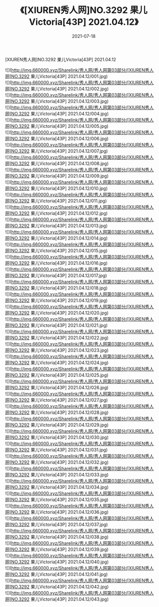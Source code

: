 ﻿---
layout: post
title:  《[XIUREN秀人网]NO.3292 果儿Victoria[43P] 2021.04.12》
date:   2021-07-18
img: http://img.660000.xyz/Sharelink/秀人网/秀人网第03部分/[XIUREN秀人网]NO.3292 果儿Victoria[43P] 2021.04.12/000.jpg
categories: [美女, 清纯, 唯美]
---

[XIUREN秀人网]NO.3292 果儿Victoria[43P] 2021.04.12

  ![](http://img.660000.xyz/Sharelink/秀人网/秀人网第03部分/[XIUREN秀人网]NO.3292 果儿Victoria[43P] 2021.04.12/001.jpg) <br> ![](http://img.660000.xyz/Sharelink/秀人网/秀人网第03部分/[XIUREN秀人网]NO.3292 果儿Victoria[43P] 2021.04.12/002.jpg) <br> ![](http://img.660000.xyz/Sharelink/秀人网/秀人网第03部分/[XIUREN秀人网]NO.3292 果儿Victoria[43P] 2021.04.12/003.jpg) <br> ![](http://img.660000.xyz/Sharelink/秀人网/秀人网第03部分/[XIUREN秀人网]NO.3292 果儿Victoria[43P] 2021.04.12/004.jpg) <br> ![](http://img.660000.xyz/Sharelink/秀人网/秀人网第03部分/[XIUREN秀人网]NO.3292 果儿Victoria[43P] 2021.04.12/005.jpg) <br> ![](http://img.660000.xyz/Sharelink/秀人网/秀人网第03部分/[XIUREN秀人网]NO.3292 果儿Victoria[43P] 2021.04.12/006.jpg) <br> ![](http://img.660000.xyz/Sharelink/秀人网/秀人网第03部分/[XIUREN秀人网]NO.3292 果儿Victoria[43P] 2021.04.12/007.jpg) <br> ![](http://img.660000.xyz/Sharelink/秀人网/秀人网第03部分/[XIUREN秀人网]NO.3292 果儿Victoria[43P] 2021.04.12/008.jpg) <br> ![](http://img.660000.xyz/Sharelink/秀人网/秀人网第03部分/[XIUREN秀人网]NO.3292 果儿Victoria[43P] 2021.04.12/009.jpg) <br> ![](http://img.660000.xyz/Sharelink/秀人网/秀人网第03部分/[XIUREN秀人网]NO.3292 果儿Victoria[43P] 2021.04.12/010.jpg) <br> ![](http://img.660000.xyz/Sharelink/秀人网/秀人网第03部分/[XIUREN秀人网]NO.3292 果儿Victoria[43P] 2021.04.12/011.jpg) <br> ![](http://img.660000.xyz/Sharelink/秀人网/秀人网第03部分/[XIUREN秀人网]NO.3292 果儿Victoria[43P] 2021.04.12/012.jpg) <br> ![](http://img.660000.xyz/Sharelink/秀人网/秀人网第03部分/[XIUREN秀人网]NO.3292 果儿Victoria[43P] 2021.04.12/013.jpg) <br> ![](http://img.660000.xyz/Sharelink/秀人网/秀人网第03部分/[XIUREN秀人网]NO.3292 果儿Victoria[43P] 2021.04.12/014.jpg) <br> ![](http://img.660000.xyz/Sharelink/秀人网/秀人网第03部分/[XIUREN秀人网]NO.3292 果儿Victoria[43P] 2021.04.12/015.jpg) <br> ![](http://img.660000.xyz/Sharelink/秀人网/秀人网第03部分/[XIUREN秀人网]NO.3292 果儿Victoria[43P] 2021.04.12/016.jpg) <br> ![](http://img.660000.xyz/Sharelink/秀人网/秀人网第03部分/[XIUREN秀人网]NO.3292 果儿Victoria[43P] 2021.04.12/017.jpg) <br> ![](http://img.660000.xyz/Sharelink/秀人网/秀人网第03部分/[XIUREN秀人网]NO.3292 果儿Victoria[43P] 2021.04.12/018.jpg) <br> ![](http://img.660000.xyz/Sharelink/秀人网/秀人网第03部分/[XIUREN秀人网]NO.3292 果儿Victoria[43P] 2021.04.12/019.jpg) <br> ![](http://img.660000.xyz/Sharelink/秀人网/秀人网第03部分/[XIUREN秀人网]NO.3292 果儿Victoria[43P] 2021.04.12/020.jpg) <br> ![](http://img.660000.xyz/Sharelink/秀人网/秀人网第03部分/[XIUREN秀人网]NO.3292 果儿Victoria[43P] 2021.04.12/021.jpg) <br> ![](http://img.660000.xyz/Sharelink/秀人网/秀人网第03部分/[XIUREN秀人网]NO.3292 果儿Victoria[43P] 2021.04.12/022.jpg) <br> ![](http://img.660000.xyz/Sharelink/秀人网/秀人网第03部分/[XIUREN秀人网]NO.3292 果儿Victoria[43P] 2021.04.12/023.jpg) <br> ![](http://img.660000.xyz/Sharelink/秀人网/秀人网第03部分/[XIUREN秀人网]NO.3292 果儿Victoria[43P] 2021.04.12/024.jpg) <br> ![](http://img.660000.xyz/Sharelink/秀人网/秀人网第03部分/[XIUREN秀人网]NO.3292 果儿Victoria[43P] 2021.04.12/025.jpg) <br> ![](http://img.660000.xyz/Sharelink/秀人网/秀人网第03部分/[XIUREN秀人网]NO.3292 果儿Victoria[43P] 2021.04.12/026.jpg) <br> ![](http://img.660000.xyz/Sharelink/秀人网/秀人网第03部分/[XIUREN秀人网]NO.3292 果儿Victoria[43P] 2021.04.12/027.jpg) <br> ![](http://img.660000.xyz/Sharelink/秀人网/秀人网第03部分/[XIUREN秀人网]NO.3292 果儿Victoria[43P] 2021.04.12/028.jpg) <br> ![](http://img.660000.xyz/Sharelink/秀人网/秀人网第03部分/[XIUREN秀人网]NO.3292 果儿Victoria[43P] 2021.04.12/029.jpg) <br> ![](http://img.660000.xyz/Sharelink/秀人网/秀人网第03部分/[XIUREN秀人网]NO.3292 果儿Victoria[43P] 2021.04.12/030.jpg) <br> ![](http://img.660000.xyz/Sharelink/秀人网/秀人网第03部分/[XIUREN秀人网]NO.3292 果儿Victoria[43P] 2021.04.12/031.jpg) <br> ![](http://img.660000.xyz/Sharelink/秀人网/秀人网第03部分/[XIUREN秀人网]NO.3292 果儿Victoria[43P] 2021.04.12/032.jpg) <br> ![](http://img.660000.xyz/Sharelink/秀人网/秀人网第03部分/[XIUREN秀人网]NO.3292 果儿Victoria[43P] 2021.04.12/033.jpg) <br> ![](http://img.660000.xyz/Sharelink/秀人网/秀人网第03部分/[XIUREN秀人网]NO.3292 果儿Victoria[43P] 2021.04.12/034.jpg) <br> ![](http://img.660000.xyz/Sharelink/秀人网/秀人网第03部分/[XIUREN秀人网]NO.3292 果儿Victoria[43P] 2021.04.12/035.jpg) <br> ![](http://img.660000.xyz/Sharelink/秀人网/秀人网第03部分/[XIUREN秀人网]NO.3292 果儿Victoria[43P] 2021.04.12/036.jpg) <br> ![](http://img.660000.xyz/Sharelink/秀人网/秀人网第03部分/[XIUREN秀人网]NO.3292 果儿Victoria[43P] 2021.04.12/037.jpg) <br> ![](http://img.660000.xyz/Sharelink/秀人网/秀人网第03部分/[XIUREN秀人网]NO.3292 果儿Victoria[43P] 2021.04.12/038.jpg) <br> ![](http://img.660000.xyz/Sharelink/秀人网/秀人网第03部分/[XIUREN秀人网]NO.3292 果儿Victoria[43P] 2021.04.12/039.jpg) <br> ![](http://img.660000.xyz/Sharelink/秀人网/秀人网第03部分/[XIUREN秀人网]NO.3292 果儿Victoria[43P] 2021.04.12/040.jpg) <br> ![](http://img.660000.xyz/Sharelink/秀人网/秀人网第03部分/[XIUREN秀人网]NO.3292 果儿Victoria[43P] 2021.04.12/041.jpg) <br> ![](http://img.660000.xyz/Sharelink/秀人网/秀人网第03部分/[XIUREN秀人网]NO.3292 果儿Victoria[43P] 2021.04.12/042.jpg) <br> ![](http://img.660000.xyz/Sharelink/秀人网/秀人网第03部分/[XIUREN秀人网]NO.3292 果儿Victoria[43P] 2021.04.12/043.jpg) <br>
